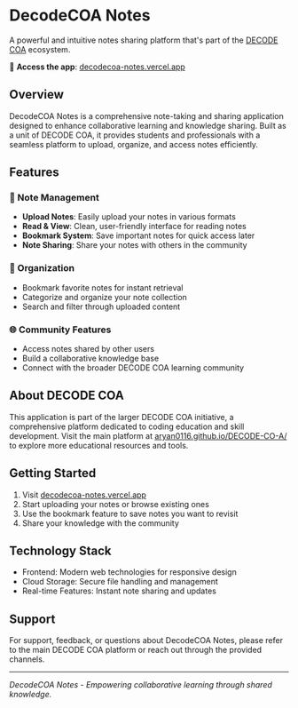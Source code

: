 # DecodeCOA Notes

A powerful and intuitive notes sharing platform that's part of the [DECODE COA](https://aryan0116.github.io/DECODE-CO-A/) ecosystem.

🔗 **Access the app**: [decodecoa-notes.vercel.app](https://decodecoa-notes.vercel.app/)

## Overview

DecodeCOA Notes is a comprehensive note-taking and sharing application designed to enhance collaborative learning and knowledge sharing. Built as a unit of DECODE COA, it provides students and professionals with a seamless platform to upload, organize, and access notes efficiently.

## Features

### 📝 Note Management
- **Upload Notes**: Easily upload your notes in various formats
- **Read & View**: Clean, user-friendly interface for reading notes
- **Bookmark System**: Save important notes for quick access later
- **Note Sharing**: Share your notes with others in the community

### 🔖 Organization
- Bookmark favorite notes for instant retrieval
- Categorize and organize your note collection
- Search and filter through uploaded content

### 🌐 Community Features
- Access notes shared by other users
- Build a collaborative knowledge base
- Connect with the broader DECODE COA learning community

## About DECODE COA

This application is part of the larger DECODE COA initiative, a comprehensive platform dedicated to coding education and skill development. Visit the main platform at [aryan0116.github.io/DECODE-CO-A/](https://aryan0116.github.io/DECODE-CO-A/) to explore more educational resources and tools.

## Getting Started

1. Visit [decodecoa-notes.vercel.app](https://decodecoa-notes.vercel.app/)
2. Start uploading your notes or browse existing ones
3. Use the bookmark feature to save notes you want to revisit
4. Share your knowledge with the community

## Technology Stack

- Frontend: Modern web technologies for responsive design
- Cloud Storage: Secure file handling and management
- Real-time Features: Instant note sharing and updates

## Support

For support, feedback, or questions about DecodeCOA Notes, please refer to the main DECODE COA platform or reach out through the provided channels.

---

*DecodeCOA Notes - Empowering collaborative learning through shared knowledge.*